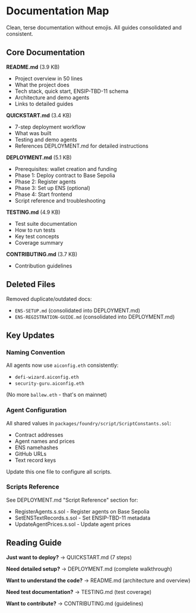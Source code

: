 # Documentation Map

Clean, terse documentation without emojis. All guides consolidated and consistent.

## Core Documentation

**README.md** (3.9 KB)
- Project overview in 50 lines
- What the project does
- Tech stack, quick start, ENSIP-TBD-11 schema
- Architecture and demo agents
- Links to detailed guides

**QUICKSTART.md** (3.4 KB)
- 7-step deployment workflow
- What was built
- Testing and demo agents
- References DEPLOYMENT.md for detailed instructions

**DEPLOYMENT.md** (5.1 KB)
- Prerequisites: wallet creation and funding
- Phase 1: Deploy contract to Base Sepolia
- Phase 2: Register agents
- Phase 3: Set up ENS (optional)
- Phase 4: Start frontend
- Script reference and troubleshooting

**TESTING.md** (4.9 KB)
- Test suite documentation
- How to run tests
- Key test concepts
- Coverage summary

**CONTRIBUTING.md** (3.7 KB)
- Contribution guidelines

## Deleted Files

Removed duplicate/outdated docs:
- `ENS-SETUP.md` (consolidated into DEPLOYMENT.md)
- `ENS-REGISTRATION-GUIDE.md` (consolidated into DEPLOYMENT.md)

## Key Updates

### Naming Convention
All agents now use `aiconfig.eth` consistently:
- `defi-wizard.aiconfig.eth`
- `security-guru.aiconfig.eth`

(No more `ballew.eth` - that's on mainnet)

### Agent Configuration
All shared values in `packages/foundry/script/ScriptConstants.sol`:
- Contract addresses
- Agent names and prices
- ENS namehashes
- GitHub URLs
- Text record keys

Update this one file to configure all scripts.

### Scripts Reference
See DEPLOYMENT.md "Script Reference" section for:
- RegisterAgents.s.sol - Register agents on Base Sepolia
- SetENSTextRecords.s.sol - Set ENSIP-TBD-11 metadata
- UpdateAgentPrices.s.sol - Update agent prices

## Reading Guide

**Just want to deploy?**
→ QUICKSTART.md (7 steps)

**Need detailed setup?**
→ DEPLOYMENT.md (complete walkthrough)

**Want to understand the code?**
→ README.md (architecture and overview)

**Need test documentation?**
→ TESTING.md (test coverage)

**Want to contribute?**
→ CONTRIBUTING.md (guidelines)

